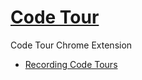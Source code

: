 <h1><a href="https://marketplace.visualstudio.com/items?itemName=vsls-contrib.codetour" target="_blank">Code Tour</a></h1>

Code Tour Chrome Extension 

- <a href="https://marketplace.visualstudio.com/items?itemName=vsls-contrib.codetour#recording-tours" target="_blank">Recording Code Tours</a>

